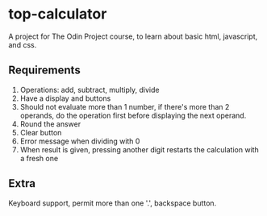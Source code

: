# top-calculator

A project for The Odin Project course, to learn about basic html, javascript,
and css.

## Requirements
1. Operations: add, subtract, multiply, divide
2. Have a display and buttons
3. Should not evaluate more than 1 number, if there's more than 2 operands, do
   the operation first before displaying the next operand.
4. Round the answer
5. Clear button
6. Error message when dividing with 0
7. When result is given, pressing another digit restarts the calculation with a
   fresh one

## Extra
Keyboard support, permit more than one '.', backspace button.

